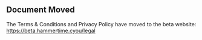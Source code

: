 ## Document Moved

The Terms & Conditions and Privacy Policy have moved to the beta website:
https://beta.hammertime.cyou/legal

